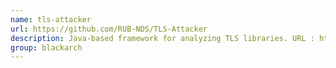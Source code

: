 ```yaml
---
name: tls-attacker
url: https://github.com/RUB-NDS/TLS-Attacker
description: Java-based framework for analyzing TLS libraries. URL : https://github.com/RUB-NDS/TLS-Attacker Groups : blackarch blackarch-crypto
group: blackarch
---
```

